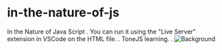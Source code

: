 # in-the-nature-of-js
In the Nature of Java Script
.
You can run it using the "Live Server" extension in VSCode on the HTML file.
.
ToneJS learning.
.
![Background](https://user-images.githubusercontent.com/58339988/233808237-4b1d33e3-5a9a-4aae-bc3d-7a7fa04785bb.png)

